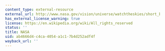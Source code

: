 ```yaml
---
content_type: external-resource
external_url: http://www.nasa.gov/vision/universe/watchtheskies/short_burst.html
has_external_license_warning: true
license: https://en.wikipedia.org/wiki/All_rights_reserved
status: ''
title: NASA
uid: ab4666d4-c4ca-4054-a1c1-7b4d252adf4f
wayback_url: ''
---
```

